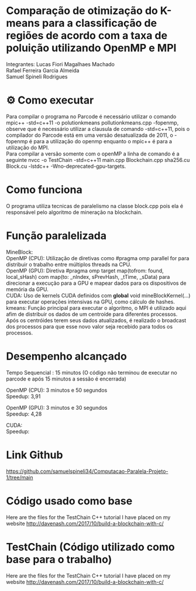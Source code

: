 # Comparação de otimização do K-means para a classificação de regiões de acordo com a taxa de poluição utilizando OpenMP e MPI
Integrantes: Lucas Fiori Magalhaes Machado\
             Rafael Ferreira Garcia Almeida\
             Samuel Spineli Rodrigues
# ⚙️ Como executar
Para compilar o programa no Parcode é necessário utilizar o comando mpic++ -std=c++11 -o polutionkmeans pollutionkmeans.cpp -fopenmp, observe que é necessário utilizar a clausula de comando -std=c++11, pois o compilador do Parcode está em uma versão desatualizada de 2011, o -fopenmp é para a utilização do openmp enquanto o mpic++ é para a utilização do MPI.\
Para compilar a versão somente com o openMP a linha de comando é a seguinte nvcc -o TestChain -std=c++11 main.cpp Blockchain.cpp sha256.cu Block.cu -lstdc++ -Wno-deprecated-gpu-targets.

# Como funciona
O programa utiliza tecnicas de paralelismo na classe block.cpp pois ela é responsável pelo algoritmo de mineração na blockchain.

# Função paralelizada

MineBlock: 
\
OpenMP (CPU): Utilização de diretivas como #pragma omp parallel for para distribuir o trabalho entre múltiplos threads na CPU.
\
OpenMP (GPU): Diretiva #pragma omp target map(tofrom: found, local_sHash) com map(to: _nIndex, sPrevHash, _tTime, _sData) para direcionar a execução para a GPU e mapear dados para os dispositivos de memória da GPU.
\
CUDA: Uso de kernels CUDA definidos com __global__ void mineBlockKernel(...) para executar operações intensivas na GPU, como cálculo de hashes.
kmeans: Função principal para executar o algoritmo, o MPI é utilizado aqui afim de distribuir os dados de um centroíde para diferentes processos. Após os centróides terem seus dados atualizados, é realizado o broadcast dos processos para que esse novo valor seja recebido para todos os processos.

# Desempenho alcançado
Tempo Sequencial : 15 minutos (O código não terminou de executar no parcode e após 15 minutos a sessão é encerrada)

OpenMP (CPU): 3 minutos e 50 segundos \
Speedup: 3,91 

OpenMP (GPU): 3 minutos e 30 segundos \
Speedup: 4,28 

CUDA: \
Speedup: 


# Link Github
https://github.com/samuelspineli34/Computacao-Paralela-Projeto-1/tree/main

# Código usado como base
Here are the files for the TestChain C++ tutorial I have placed on my website http://davenash.com/2017/10/build-a-blockchain-with-c/



# TestChain (Código utilizado como base para o trabalho)
Here are the files for the TestChain C++ tutorial I have placed on my website http://davenash.com/2017/10/build-a-blockchain-with-c/
